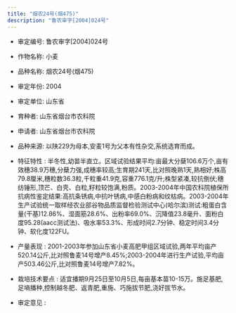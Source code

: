 ```yaml
---
title: "烟农24号(烟475)"
description: "鲁农审字[2004]024号"
---
```

* 审定编号:  鲁农审字[2004]024号

*  作物名称:  小麦

*  品种名称:  烟农24号(烟475)

*  审定年份:  2004

*  审定单位:  山东省

* 育种者:  山东省烟台市农科院

*  申请者:  山东省烟台市农科院

*  品种来源:  以陕229为母本,安麦1号为父本有性杂交,系统选育而成。

*  特征特性 : 
半冬性,幼苗半直立。区域试验结果平均:亩最大分蘖106.6万个,亩有效穗38.9万穗,分蘖力强,成穗率较高;生育期241天,比对照晚熟1天,熟相好;株高79.8厘米,穗粒数36.3粒,千粒重41.9克,容重776.1克/升;株型紧凑,较抗倒伏;穗纺锤形,顶芒、白壳、白粒,籽粒较饱满,粉质。2003-2004年中国农科院植保所抗病性鉴定结果:高抗条锈病,中抗叶锈病,中感白粉病和纹枯病。2003-2004年生产试验统一取样经农业部谷物品质监督检验测试中心(哈尔滨)测试:粗蛋白含量(干基)12.86%、湿面筋28.6%、出粉率69.0%、沉降值23.8毫升、面粉白度95.28(aacc测试法)、吸水率53.3%、形成时间2.7分钟、稳定时间3.4分钟、软化度122FU。
 
*  产量表现 : 
2001-2003年参加山东省小麦高肥甲组区域试验,两年平均亩产520.14公斤,比对照鲁麦14号增产8.45%;2003-2004年进行生产试验,平均亩产503.46公斤,比对照鲁麦14号增产7.82%。

*  栽培技术要点 : 
适宜播期9月25日至10月5日,每亩基本苗10-15万。施足基肥,足墒播种,控制越冬肥、返青肥,重施、巧施拔节肥,浇好拔节水。

*  审定意见 : 

